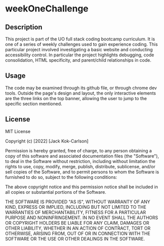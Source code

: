 # weekOneChallenge

## Description

This project is part of the UO full stack coding bootcamp curriculum. It is one of a series of weekly challenges used to gain experience coding. This particular project involved investigating a basic website and conducting accessibility control. In particular the project highlights debugging, code consolidation, HTML specificity, and parent/child relationships in code.

## Usage

The code may be examined through its github file, or through chrome dev tools. Outside the page's design and layout, the only interactive elements are the three links on the top banner, allowing the user to jump to the specific section mentioned.

## License

MIT License

Copyright (c) [2022] [Jack Kok-Carlson]

Permission is hereby granted, free of charge, to any person obtaining a copy
of this software and associated documentation files (the "Software"), to deal
in the Software without restriction, including without limitation the rights
to use, copy, modify, merge, publish, distribute, sublicense, and/or sell
copies of the Software, and to permit persons to whom the Software is
furnished to do so, subject to the following conditions:

The above copyright notice and this permission notice shall be included in all
copies or substantial portions of the Software.

THE SOFTWARE IS PROVIDED "AS IS", WITHOUT WARRANTY OF ANY KIND, EXPRESS OR
IMPLIED, INCLUDING BUT NOT LIMITED TO THE WARRANTIES OF MERCHANTABILITY,
FITNESS FOR A PARTICULAR PURPOSE AND NONINFRINGEMENT. IN NO EVENT SHALL THE
AUTHORS OR COPYRIGHT HOLDERS BE LIABLE FOR ANY CLAIM, DAMAGES OR OTHER
LIABILITY, WHETHER IN AN ACTION OF CONTRACT, TORT OR OTHERWISE, ARISING FROM,
OUT OF OR IN CONNECTION WITH THE SOFTWARE OR THE USE OR OTHER DEALINGS IN THE
SOFTWARE.
